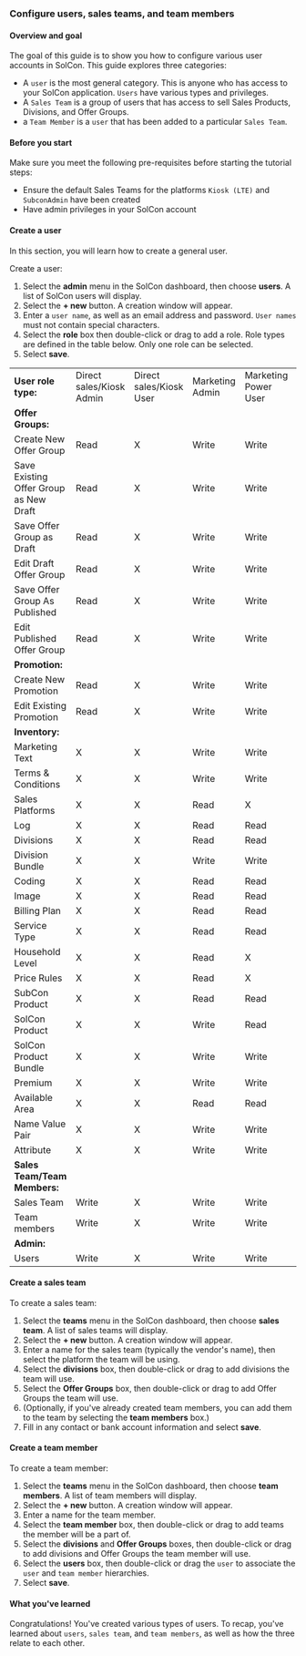 ### Configure users, sales teams, and team members

#### Overview and goal

The goal of this guide is to show you how to configure various user accounts in SolCon. This guide explores three categories:

- A `user` is the most general category. This is anyone who has access to your SolCon application. `Users` have various types and privileges. 
- A `Sales Team` is a group of users that has access to sell Sales Products, Divisions, and Offer Groups.
- a `Team Member` is a `user` that has been added to a particular `Sales Team`.

#### Before you start

Make sure you meet the following pre-requisites before starting the tutorial steps:

* Ensure the default Sales Teams for the platforms `Kiosk (LTE)` and `SubconAdmin` have been created
* Have admin privileges in your SolCon account

#### Create a user

In this section, you will learn how to create a general user.

Create a user:

1. Select the **admin** menu in the SolCon dashboard, then choose **users**. A list of SolCon users will display.
2. Select the **+ new** button. A creation window will appear.
3. Enter a `user name`, as well as an email address and password. `User names` must not contain special characters.
4. Select the **role** box then double-click or drag to add a role. Role types are defined in the table below. Only one role can be selected.
5. Select **save**.

|  |  |  |  |  |  |
|-|-|-|-|-|-|
| **User role type:** | Direct sales/Kiosk Admin | Direct sales/Kiosk User | Marketing Admin | Marketing Power User | Marketing Limited |
| **Offer Groups:** |  |  |  |  |  |
| Create New Offer Group | Read | X | Write | Write | Write |
| Save Existing Offer Group as New Draft | Read | X | Write | Write | Write |
| Save Offer Group as Draft | Read | X | Write | Write | Write |
| Edit Draft Offer Group | Read | X | Write | Write | Write |
| Save Offer Group As Published | Read | X | Write | Write | X |
| Edit Published Offer Group | Read | X | Write | Write | X |
| **Promotion:** |  |  |  |  |  |
| Create New Promotion | Read | X | Write | Write | Write |
| Edit Existing Promotion | Read | X | Write | Write | Write |
| **Inventory:** |  |  |  |  |  |
| Marketing Text | X | X | Write | Write | Write |
| Terms & Conditions | X | X | Write | Write | Write |
| Sales Platforms | X | X | Read | X | X |
| Log | X | X | Read | Read | Read |
| Divisions | X | X | Read | Read | Read |
| Division Bundle | X | X | Write | Write | Write |
| Coding | X | X | Read | Read | X |
| Image | X | X | Read | Read | Read |
| Billing Plan | X | X | Read | Read | X |
| Service Type | X | X | Read | Read | X |
| Household Level | X | X | Read | X | X |
| Price Rules | X | X | Read | X | X |
| SubCon Product | X | X | Read | Read | X |
| SolCon Product | X | X | Write | Read | Read |
| SolCon Product Bundle | X | X | Write | Write | Write |
| Premium | X | X | Write | Write | Read |
| Available Area | X | X | Read | Read | Read |
| Name Value Pair | X | X | Write | Write | X |
| Attribute | X | X | Write | Write | Write |
| **Sales Team/Team Members:** |  |  |  |  |  |
| Sales Team | Write | X | Write | Write | Read |
| Team members | Write | X | Write | Write | Read |
| **Admin:** |  |  |  |  |  |
| Users | Write | X | Write | Write | Read |

#### Create a sales team

To create a sales team:

1. Select the **teams** menu in the SolCon dashboard, then choose **sales team**. A list of sales teams will display.
2. Select the **+ new** button. A creation window will appear.
3. Enter a name for the sales team (typically the vendor's name), then select the platform the team will be using.
4. Select the **divisions** box, then double-click or drag to add divisions the team will use.
4. Select the **Offer Groups** box, then double-click or drag to add Offer Groups the team will use.
5. (Optionally, if you've already created team members, you can add them to the team by selecting the **team members** box.)
6. Fill in any contact or bank account information and select **save**.

#### Create a team member

To create a team member:

1. Select the **teams** menu in the SolCon dashboard, then choose **team members**. A list of team members will display.
2. Select the **+ new** button. A creation window will appear.
3. Enter a name for the team member.
4. Select the **team member** box, then double-click or drag to add teams the member will be a part of.
5. Select the **divisions** and **Offer Groups** boxes, then double-click or drag to add divisions and Offer Groups the team member will use.
6. Select the **users** box, then double-click or drag the `user` to associate the `user` and `team member` hierarchies.
7. Select **save**.

#### What you've learned

Congratulations! You've created various types of users. To recap, you've learned about `users`, `sales team`, and `team members`, as well as how the three relate to each other.